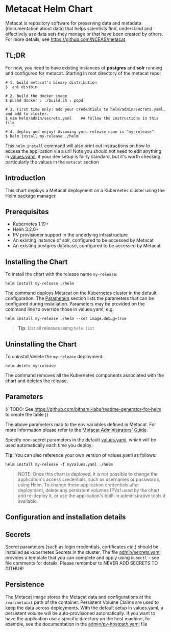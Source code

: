 # Metacat Helm Chart

Metacat is repository software for preserving data and metadata
(documentation about data) that helps scientists find, understand and
effectively use data sets they manage or that have been created by
others. For more details, see https://github.com/NCEAS/metacat

## TL;DR
For now, you need to have existing instances of **postgres** and **solr** running and configured for 
metacat. Starting in root directory of the metacat repo:
```console  
# 1. build metacat's binary distribution
$  ant distbin

# 2. build the docker image
$ pushd docker ; ./build.sh ; popd

# 3. First time only: add your credentials to helm/admin/secrets.yaml, and add to cluster. 
$ vim helm/admin/secrets.yaml    ## follow the instructions in this file

# 4. deploy and enjoy! Assuming yoru release name is "my-release":
$ helm install my-release ./helm
```
This `helm install` command will also print out instructions on how to access the application 
via a url!
Note you should not need to edit anything in [values.yaml](./values.yaml), if your dev setup is 
fairly standard, but it's worth checking, particularly the values in the `metacat` section


## Introduction

This chart deploys a Metacat deployment on a Kubernetes cluster using the Helm package 
manager.

## Prerequisites

- Kubernetes 1.19+
- Helm 3.2.0+
- PV provisioner support in the underlying infrastructure
- An existing instance of solr, configured to be accessed by Metacat
- An existing postgres database, configured to be accessed by Metacat

## Installing the Chart

To install the chart with the release name `my-release`:

```console
helm install my-release ./helm
```

The command deploys Metacat on the Kubernetes cluster in the default configuration. The
[Parameters](#parameters) section lists the parameters that can be configured during
installation. Parameters may be provided on the command line to override those in values.yaml; e.g.

```console
helm install my-release ./helm --set image.debug=true
```

> **Tip**: List all releases using `helm list`

## Uninstalling the Chart

To uninstall/delete the `my-release` deployment:

```console
helm delete my-release
```

The command removes all the Kubernetes components associated with the chart and deletes the release.

## Parameters

(( TODO: See <https://github.com/bitnami-labs/readme-generator-for-helm> to create the table ))

The above parameters map to the env variables defined in Metacat. For more information please 
refer to the [Metacat Administrators' Guide](https://knb.ecoinformatics.org/knb/docs/).

Specify non-secret parameters in the default [values.yaml](values.yaml), which will be used 
automatically each time you deploy. 

**Tip**: You can also reference your own version of values.yaml as follows:
```console
helm install my-release -f myValues.yaml ./helm
```

> NOTE: Once this chart is deployed, it is not possible to change the application's access credentials, such as usernames or passwords, using Helm. To change these application credentials after deployment, delete any persistent volumes (PVs) used by the chart and re-deploy it, or use the application's built-in administrative tools if available.

## Configuration and installation details

## Secrets

Secret parameters (such as login credentials, certificates etc.) should be installed as
kubernetes Secrets in the cluster. The file [admin/secrets.yaml](./admin/secrets.yaml) provides a
template that you can complete and apply using `kubectl` - see file comments for details. Please
remember to NEVER ADD SECRETS TO GITHUB!

## Persistence

The Metacat image stores the Metacat data and configurations at the `/var/metacat` path of the 
container. Persistent Volume Claims are used to keep the data across deployments. With the 
default setup in values.yaml, a persistent volume will be auto-provisioned automatically. If you 
want to have the application use a specific directory on the host machine, for example, see the 
documentation in the [admin/pv-hostpath.yaml](./admin/pv-hostpath.yaml) file
